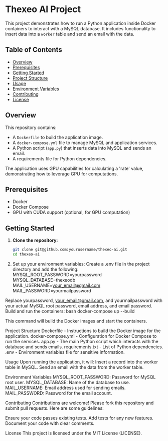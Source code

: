 # Thexeo AI Project

This project demonstrates how to run a Python application inside Docker containers to interact with a MySQL database. It includes functionality to insert data into a `worker` table and send an email with the data.

## Table of Contents
- [Overview](#overview)
- [Prerequisites](#prerequisites)
- [Getting Started](#getting-started)
- [Project Structure](#project-structure)
- [Usage](#usage)
- [Environment Variables](#environment-variables)
- [Contributing](#contributing)
- [License](#license)

## Overview

This repository contains:
- A `Dockerfile` to build the application image.
- A `docker-compose.yml` file to manage MySQL and application services.
- A Python script (`app.py`) that inserts data into MySQL and sends an email.
- A requirements file for Python dependencies.

The application uses GPU capabilities for calculating a 'rate' value, demonstrating how to leverage GPU for computations.

## Prerequisites

- Docker
- Docker Compose
- GPU with CUDA support (optional, for GPU computation)

## Getting Started

1. **Clone the repository:**
   ```bash
   git clone git@github.com:yourusername/thexeo-ai.git
   cd thexeo-ai

2.
   Set up your environment variables:
Create a .env file in the project directory and add the following:
MYSQL_ROOT_PASSWORD=yourpassword
MYSQL_DATABASE=thexeodb
MAIL_USERNAME=your_email@gmail.com
MAIL_PASSWORD=yourmailpassword

Replace yourpassword, your_email@gmail.com, and yourmailpassword with your actual MySQL root password, email address, and email password.
Build and run the containers:
bash
docker-compose up --build

This command will build the Docker images and start the containers.

Project Structure
Dockerfile - Instructions to build the Docker image for the application.
docker-compose.yml - Configuration for Docker Compose to run the services.
app.py - The main Python script which interacts with the database and sends emails.
requirements.txt - List of Python dependencies.
.env - Environment variables file for sensitive information.

Usage
Upon running the application, it will:
Insert a record into the worker table in MySQL.
Send an email with the data from the worker table.

Environment Variables
MYSQL_ROOT_PASSWORD: Password for MySQL root user.
MYSQL_DATABASE: Name of the database to use.
MAIL_USERNAME: Email address used for sending emails.
MAIL_PASSWORD: Password for the email account.

Contributing
Contributions are welcome! Please fork this repository and submit pull requests. Here are some guidelines:

Ensure your code passes existing tests.
Add tests for any new features.
Document your code with clear comments.

License
This project is licensed under the MIT License (LICENSE).

